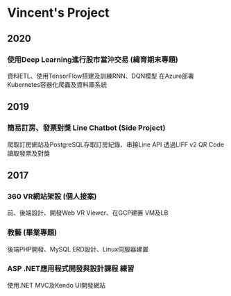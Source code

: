 # Vincent's Project
## 2020
### 使用Deep Learning進行股市當沖交易  (緯育期末專題)
資料ETL、使用TensorFlow搭建及訓練RNN、DQN模型
在Azure部署Kubernetes容器化爬蟲及資料庫系統

## 2019
### 簡易訂房、發票對獎 Line Chatbot  (Side Project)
爬取訂房網站及PostgreSQL存取訂房紀錄、串接Line API
透過LIFF v2 QR Code讀取發票及對獎


## 2017
### 360 VR網站架設  (個人接案)
前、後端設計、開發Web VR Viewer、在GCP建置 VM及LB


### 教藝 (畢業專題)
後端PHP開發、MySQL ERD設計、Linux伺服器建置


### ASP .NET應用程式開發與設計課程 練習
使用.NET MVC及Kendo UI開發網站
